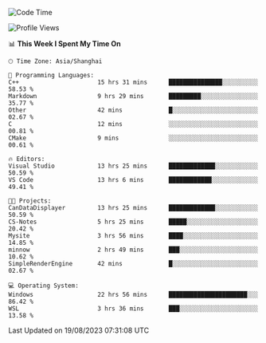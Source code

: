 <!--START_SECTION:waka-->
![Code Time](http://img.shields.io/badge/Code%20Time-1%2C177%20hrs%2030%20mins-blue)

![Profile Views](http://img.shields.io/badge/Profile%20Views-1-blue)

📊 **This Week I Spent My Time On** 

```text
🕑︎ Time Zone: Asia/Shanghai

💬 Programming Languages: 
C++                      15 hrs 31 mins      ███████████████░░░░░░░░░░   58.53 % 
Markdown                 9 hrs 29 mins       █████████░░░░░░░░░░░░░░░░   35.77 % 
Other                    42 mins             █░░░░░░░░░░░░░░░░░░░░░░░░   02.67 % 
C                        12 mins             ░░░░░░░░░░░░░░░░░░░░░░░░░   00.81 % 
CMake                    9 mins              ░░░░░░░░░░░░░░░░░░░░░░░░░   00.61 % 

🔥 Editors: 
Visual Studio            13 hrs 25 mins      █████████████░░░░░░░░░░░░   50.59 % 
VS Code                  13 hrs 6 mins       ████████████░░░░░░░░░░░░░   49.41 % 

🐱‍💻 Projects: 
CanDataDisplayer         13 hrs 25 mins      █████████████░░░░░░░░░░░░   50.59 % 
CS-Notes                 5 hrs 25 mins       █████░░░░░░░░░░░░░░░░░░░░   20.42 % 
Mysite                   3 hrs 56 mins       ████░░░░░░░░░░░░░░░░░░░░░   14.85 % 
minnow                   2 hrs 49 mins       ███░░░░░░░░░░░░░░░░░░░░░░   10.62 % 
SimpleRenderEngine       42 mins             █░░░░░░░░░░░░░░░░░░░░░░░░   02.67 % 

💻 Operating System: 
Windows                  22 hrs 56 mins      ██████████████████████░░░   86.42 % 
WSL                      3 hrs 36 mins       ███░░░░░░░░░░░░░░░░░░░░░░   13.58 % 
```


 Last Updated on 19/08/2023 07:31:08 UTC
<!--END_SECTION:waka-->